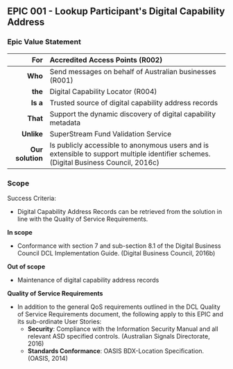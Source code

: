 ## EPIC 001 - Lookup Participant's Digital Capability Address

### Epic Value Statement


|For | Accredited Access Points (R002)|
|---:|:---|
|**Who** | Send messages on behalf of Australian businesses (R001)|
|**the** | Digital Capability Locator (R004)|
|**Is a** | Trusted source of digital capability address records|
|**That** | Support the dynamic discovery of digital capability metadata|
|**Unlike** | SuperStream Fund Validation Service|
|**Our solution** | Is publicly accessible to anonymous users and is extensible to support multiple identifier schemes. (Digital Business Council, 2016c)|

### Scope

Success Criteria:
- Digital Capability Address Records can be retrieved from the solution in line with the Quality of Service Requirements.

**In scope** 
- Conformance with section 7 and sub-section 8.1 of the Digital Business Council DCL Implementation Guide. (Digital Business Council, 2016b)

**Out of scope** 
- Maintenance of digital capability address records

**Quality of Service Requirements** 
- In addition to the general QoS requirements outlined in the DCL Quality of Service Requirements document, the following apply to this EPIC and its sub-ordinate User Stories: 
	- **Security**: Compliance with the Information Security Manual and all relevant ASD specified controls. (Australian Signals Directorate, 2016) 
	- **Standards Conformance**: OASIS BDX-Location Specification. (OASIS, 2014)

